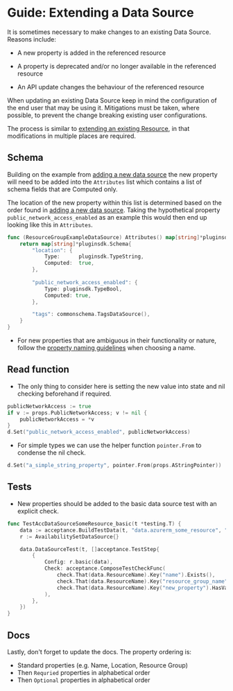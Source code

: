 # Guide: Extending a Data Source

It is sometimes necessary to make changes to an existing Data Source. Reasons include:

* A new property is added in the referenced resource

* A property is deprecated and/or no longer available in the referenced resource

* An API update changes the behaviour of the referenced resource

When updating an existing Data Source keep in mind the configuration of the end user that may be using it.  Mitigations must be taken, where possible, to prevent the change breaking existing user configurations.

The process is similar to [extending an existing Resource](guide-new-fields-to-resource), in that modifications in multiple places are required.

## Schema

Building on the example from [adding a new data source](guide-new-data-source.md) the new property will need to be added into the `Attributes` list which contains a list of schema fields that are Computed only.

The location of the new property within this list is determined based on the order found in [adding a new data source](guide-new-data-source.md#step-3-scaffold-an-emptynew-data-source). Taking the hypothetical property `public_network_access_enabled` as an example this would then end up looking like this in `Attributes`.

```go
func (ResourceGroupExampleDataSource) Attributes() map[string]*pluginsdk.Schema {
	return map[string]*pluginsdk.Schema{
		"location": {
			Type:      pluginsdk.TypeString,
			Computed:  true,
		},
		
		"public_network_access_enabled": {
			Type: pluginsdk.TypeBool,
			Computed: true,
        },       

		"tags": commonschema.TagsDataSource(),
	}
}
```

* For new properties that are ambiguous in their functionality or nature, follow the [property naming guidelines](reference-naming.md) when choosing a name.

## Read function

* The only thing to consider here is setting the new value into state and nil checking beforehand if required.

```go
publicNetworkAccess := true
if v := props.PublicNetworkAccess; v != nil {
	publicNetworkAccess = *v
}
d.Set("public_network_access_enabled", publicNetworkAccess)
```

* For simple types we can use the helper function `pointer.From` to condense the nil check.

```go
d.Set("a_simple_string_property", pointer.From(props.AStringPointer))
```

## Tests

* New properties should be added to the basic data source test with an explicit check.

```go
func TestAccDataSourceSomeResource_basic(t *testing.T) {
	data := acceptance.BuildTestData(t, "data.azurerm_some_resource", "test")
	r := AvailabilitySetDataSource{}

	data.DataSourceTest(t, []acceptance.TestStep{
		{
			Config: r.basic(data),
			Check: acceptance.ComposeTestCheckFunc(
				check.That(data.ResourceName).Key("name").Exists(),
				check.That(data.ResourceName).Key("resource_group_name").Exists(),
				check.That(data.ResourceName).Key("new_property").HasValue("1"),
			),
		},
	})
}
```

## Docs

Lastly, don't forget to update the docs. The property ordering is:

* Standard properties (e.g. Name, Location, Resource Group)
* Then `Requried` properties in alphabetical order
* Then `Optional` properties in alphabetical order
